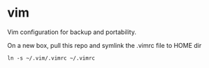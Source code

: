 # vim
Vim configuration for backup and portability.

On a new box, pull this repo and symlink the .vimrc file to HOME dir

`ln -s ~/.vim/.vimrc ~/.vimrc`
